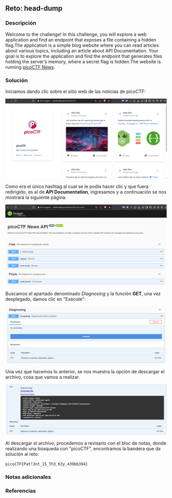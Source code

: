 ## Reto: head-dump
### Descripción
Welcome to the challenge! In this challenge, you will explore a web application and find an endpoint that exposes a file containing a hidden flag.The application is a simple blog website where you can read articles about various topics, including an article about API Documentation. Your goal is to explore the application and find the endpoint that generates files holding the server’s memory, where a secret flag is hidden.The website is running [picoCTF News](http://verbal-sleep.picoctf.net:64175/).

### Solución

Iniciamos dando clic sobre el sitio web de las noticias de picoCTF:

![Imagen](Capturas/Captura_head-dump.png)

Como era el único hashtag al cual se le podía hacer clic y que fuera redirigido, es al de **API Documentation**, ingresamos y a continuación se nos mostrará la siguiente página:

![Imagen2](Capturas/Captura2_head.png)

Buscamos el apartado denominado _Diagnosing_ y la función **GET**, una vez desplegado, damos clic en "Execute":

![Imagen3](Capturas/Captura3_head.png)

Una vez que hacemos lo anterior, se nos muestra la opción de descargar el archivo, cosa que vamos a realizar.

![Img4](Capturas/Captura4_head.png)

Al descargar el archivo, procedemos a revisarlo con el bloc de notas, donde realizando una búsqueda con "picoCTF", encontramos la bandera que da solución al reto:

```flag
picoCTF{Pat!3nt_15_Th3_K3y_439bb394}
```
### Notas adicionales
### Referencias

 
